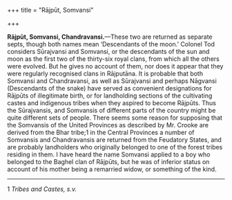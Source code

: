 +++
title = "Rājpūt, Somvansi"

+++

**Rājpūt, Somvansi, Chandravansi.**—These two are returned as separate septs, though both names mean ‘Descendants of the moon.’ Colonel Tod considers Sūrajvansi and Somvansi, or the descendants of the sun and moon as the first two of the thirty-six royal clans, from which all the others were evolved. But he gives no account of them, nor does it appear that they were regularly recognised clans in Rājputāna. It is probable that both Somvansi and Chandravansi, as well as Sūrajvansi and perhaps Nāgvansi \(Descendants of the snake\) have served as convenient designations for Rājpūts of illegitimate birth, or for landholding sections of the cultivating castes and indigenous tribes when they aspired to become Rājpūts. Thus the Sūrajvansis, and Somvansis of different parts of the country might be quite different sets of people. There seems some reason for supposing that the Somvansis of the United Provinces as described by Mr. Crooke are derived from the Bhar tribe;1 in the Central Provinces a number of Somvansis and Chandravansis are returned from the Feudatory States, and are probably landholders who originally belonged to one of the forest tribes residing in them. I have heard the name Somvansi applied to a boy who belonged to the Baghel clan of Rājpūts, but he was of inferior status on account of his mother being a remarried widow, or something of the kind. 

___________________

1 *Tribes and Castes, s.v.*

